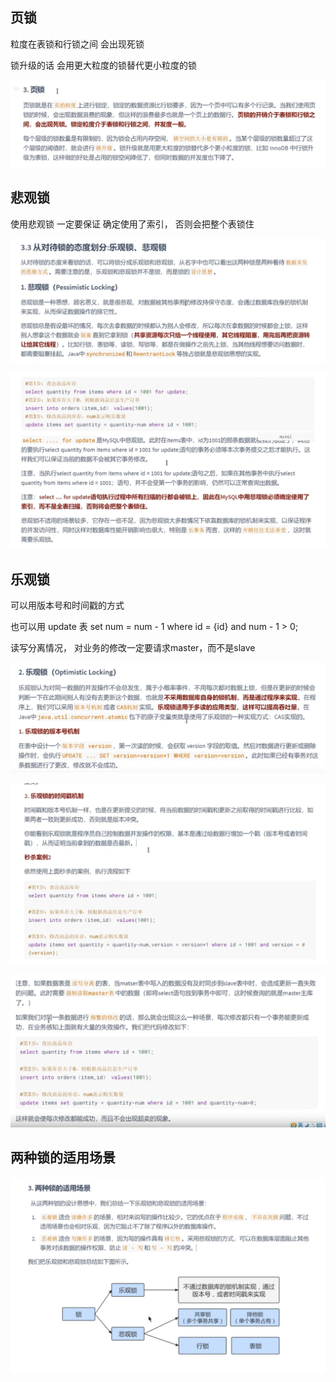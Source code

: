 页锁
---

粒度在表锁和行锁之间 会出现死锁

锁升级的话 会用更大粒度的锁替代更小粒度的锁

![img_360.png](img_360.png)

悲观锁
---
使用悲观锁 一定要保证 确定使用了索引， 否则会把整个表锁住

![img_361.png](img_361.png)

![img_362.png](img_362.png)

乐观锁
---

可以用版本号和时间戳的方式

也可以用 update 表 set num = num - 1 where id = {id} and num - 1 > 0;

读写分离情况， 对业务的修改一定要请求master，而不是slave

![img_363.png](img_363.png)

![img_364.png](img_364.png)

![img_365.png](img_365.png)

两种锁的适用场景
---

![img_366.png](img_366.png)